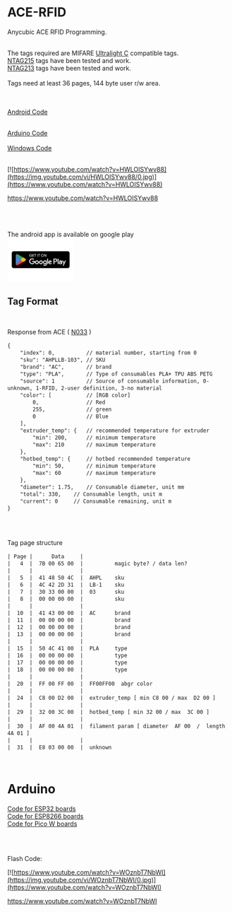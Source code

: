 # ACE-RFID
Anycubic ACE RFID Programming.<br>
<br>

The tags required are MIFARE <a href=https://www.nxp.com/products/rfid-nfc/mifare-hf/mifare-ultralight/mifare-ultralight-c:MF0ICU2>Ultralight C</a> compatible tags.<br>
<a href=https://www.nxp.com/products/NTAG213_215_216>NTAG215</a> tags have been tested and work.<br>
<a href=https://www.nxp.com/products/NTAG213_215_216>NTAG213</a> tags have been tested and work.<br><br>
Tags need at least 36 pages, 144 byte user r/w area.<br>

<br>
<br>
<a href=https://github.com/DnG-Crafts/ACE-RFID/tree/main/Android/AceRFID>Android Code</a>
<br>
<br>

<a href=https://github.com/DnG-Crafts/ACE-RFID/tree/main/Arduino>Arduino Code</a>
<br>
<br>
<a href=https://github.com/DnG-Crafts/ACE-RFID/tree/main/Windows>Windows Code</a>
<br>
<br>

[![https://www.youtube.com/watch?v=HWLOISYwv88](https://img.youtube.com/vi/HWLOISYwv88/0.jpg)](https://www.youtube.com/watch?v=HWLOISYwv88)

https://www.youtube.com/watch?v=HWLOISYwv88<br>


<br><br><br>
The android app is available on google play<br>
<a href="https://play.google.com/store/apps/details?id=dngsoftware.acerfid&hl=en"><img src=https://github.com/DnG-Crafts/ACE-RFID/blob/main/docs/gp.webp width="30%" height="30%"></a>
<br>



## Tag Format

<br>

Response from ACE ( <a href=https://github.com/DnG-Crafts/ACE-RFID/blob/main/docs/N033%20Material%20box%20communication%20protocol.md>N033</a> )<br>

```
{ 
    "index": 0,          // material number, starting from 0 
    "sku": "AHPLLB-103", // SKU 
    "brand": "AC",       // brand 
    "type": "PLA",       // Type of consumables PLA+ TPU ABS PETG 
    "source": 1          // Source of consumable information, 0-unknown, 1-RFID, 2-user definition, 3-no material 
    "color": [           // [RGB color] 
        0,               // Red 
        255,             // green 
        0                // Blue 
    ], 
    "extruder_temp": {   // recommended temperature for extruder 
        "min": 200,      // minimum temperature 
        "max": 210       // maximum temperature 
    }, 
    "hotbed_temp": {     // hotbed recommended temperature 
        "min": 50,       // minimum temperature 
        "max": 60        // maximum temperature 
    }, 
    "diameter": 1.75,    // Consumable diameter, unit mm 
	"total": 330,    // Consumable length, unit m 
	"current": 0     // Consumable remaining, unit m 
} 
```

<br>
<br>



Tag page structure<br>

```
| Page |      Data     |
|   4  |  7B 00 65 00  |          magic byte? / data len?
|      |               |
|   5  |  41 48 50 4C  |  AHPL    sku
|   6  |  4C 42 2D 31  |  LB-1    sku
|   7  |  30 33 00 00  |  03      sku
|   8  |  00 00 00 00  |          sku
|      |               |
|  10  |  41 43 00 00  |  AC      brand
|  11  |  00 00 00 00  |          brand
|  12  |  00 00 00 00  |          brand
|  13  |  00 00 00 00  |          brand
|      |               |
|  15  |  50 4C 41 00  |  PLA     type
|  16  |  00 00 00 00  |          type
|  17  |  00 00 00 00  |          type
|  18  |  00 00 00 00  |          type
|      |               | 
|  20  |  FF 00 FF 00  |  FF00FF00  abgr color
|      |               |
|  24  |  C8 00 D2 00  |  extruder_temp [ min C8 00 / max  D2 00 ]
|      |               |
|  29  |  32 00 3C 00  |  hotbed_temp [ min 32 00 / max  3C 00 ]
|      |               |
|  30  |  AF 00 4A 01  |  filament param [ diameter  AF 00  /  length  4A 01 ]
|      |               |
|  31  |  E8 03 00 00  |  unknown
```

<br>





# Arduino

<a href=https://github.com/DnG-Crafts/ACE-RFID/tree/main/Arduino/ESP32>Code for ESP32 boards</a><br>
<a href=https://github.com/DnG-Crafts/ACE-RFID/tree/main/Arduino/ESP8266>Code for ESP8266 boards</a><br>
<a href=https://github.com/DnG-Crafts/ACE-RFID/tree/main/Arduino/Pico_W>Code for Pico W boards</a><br>

<br><br>

Flash Code:

[![https://www.youtube.com/watch?v=WOznbT7NbWI](https://img.youtube.com/vi/WOznbT7NbWI/0.jpg)](https://www.youtube.com/watch?v=WOznbT7NbWI)

https://www.youtube.com/watch?v=WOznbT7NbWI<br>